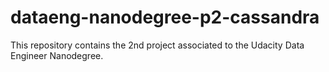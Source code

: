 # dataeng-nanodegree-p2-cassandra
This repository contains the 2nd project associated to the Udacity Data Engineer Nanodegree.
